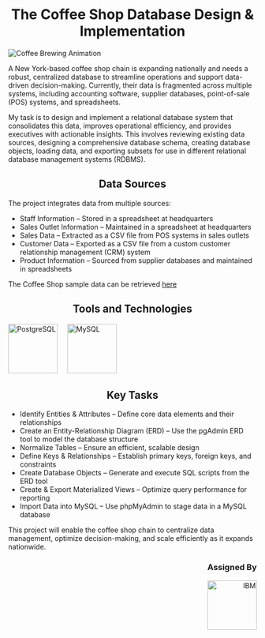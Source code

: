 <h1 align="Center">The Coffee Shop Database Design & Implementation </h1>

![Coffee Brewing Animation](https://media0.giphy.com/media/v1.Y2lkPTc5MGI3NjExN2loeDY3aWM5YjZyc3Y4cGY5dTdtd3piaGYxdzloZzdydnVndGw1OCZlcD12MV9pbnRlcm5hbF9naWZfYnlfaWQmY3Q9Zw/26ufe34jLiGEOqyM8/giphy.gif)



A New York-based coffee shop chain is expanding nationally and needs a robust, centralized database to streamline operations and support data-driven decision-making. Currently, their data is fragmented across multiple systems, including accounting software, supplier databases, point-of-sale (POS) systems, and spreadsheets.

My task is to design and implement a relational database system that consolidates this data, improves operational efficiency, and provides executives with actionable insights. This involves reviewing existing data sources, designing a comprehensive database schema, creating database objects, loading data, and exporting subsets for use in different relational database management systems (RDBMS). 


<h2 align="Center">Data Sources</h2>

The project integrates data from multiple sources:

- Staff Information – Stored in a spreadsheet at headquarters
- Sales Outlet Information – Maintained in a spreadsheet at headquarters
- Sales Data – Extracted as a CSV file from POS systems in sales outlets
- Customer Data – Exported as a CSV file from a custom customer relationship management (CRM) system
- Product Information – Sourced from supplier databases and maintained in spreadsheets

The Coffee Shop sample data can be retrieved [here](https://community.ibm.com/community/user/businessanalytics/blogs/steven-macko/2019/07/12/beanie-coffee-1113)

<h2 align="Center">Tools and Technologies </h2> 

<p>
  <img src="https://cdn.jsdelivr.net/gh/devicons/devicon@latest/icons/postgresql/postgresql-original.svg" width="100" alt="PostgreSQL" />
  &nbsp;&nbsp;&nbsp;
  <img src="https://cdn.jsdelivr.net/gh/devicons/devicon@latest/icons/mysql/mysql-original.svg" width="100" alt="MySQL" />
</p>

          

<h2 align="Center">Key Tasks</h2>

- Identify Entities & Attributes – Define core data elements and their relationships
- Create an Entity-Relationship Diagram (ERD) – Use the pgAdmin ERD tool to model the database structure
- Normalize Tables – Ensure an efficient, scalable design
- Define Keys & Relationships – Establish primary keys, foreign keys, and constraints
- Create Database Objects – Generate and execute SQL scripts from the ERD tool
- Create & Export Materialized Views – Optimize query performance for reporting
- Import Data into MySQL – Use phpMyAdmin to stage data in a MySQL database

This project will enable the coffee shop chain to centralize data management, optimize decision-making, and scale efficiently as it expands nationwide.

<h3 align="right">Assigned By</h3>
<p align="right">
  <a href="https://www.coursera.org/account/accomplishments/verify/TG89DJFGV7VD?utm_source=link&utm_medium=certificate&utm_content=cert_image&utm_campaign=sharing_cta&utm_product=course">
    <img width="100" src="https://img.icons8.com/nolan/64/ibm.png" alt="IBM" />
  </a>
</p>
